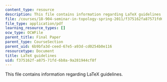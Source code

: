 ```yaml
---
content_type: resource
description: This file contains information regarding LaTeX guidelines.
file: /courses/18-904-seminar-in-topology-spring-2011/f375162fa87571fd6b8a9a281944cf8f_MIT18_904S11_latex.pdf
file_type: application/pdf
learning_resource_types: []
ocw_type: OCWFile
parent_title: Final Paper
parent_type: CourseSection
parent_uid: 6b9bfa3d-ceed-67e5-a93d-cd0254b0e116
resourcetype: Document
title: LaTeX guidelines
uid: f375162f-a875-71fd-6b8a-9a281944cf8f
---
```

This file contains information regarding LaTeX guidelines.

